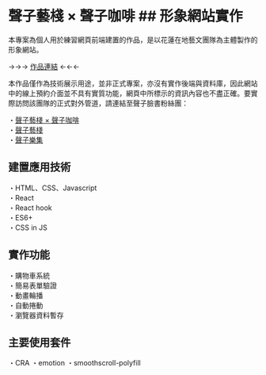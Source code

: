 # 聲子藝棧 × 聲子咖啡 ## 形象網站實作

本專案為個人用於練習網頁前端建置的作品，是以花蓮在地藝文團隊為主體製作的形象網站。

→→→ [作品連結](https://driedfishlin.github.io/Phonon-Web/) ←←←

本作品僅作為技術展示用途，並非正式專案，亦沒有實作後端與資料庫，因此網站中的線上預約介面並不具有實質功能，網頁中所標示的資訊內容也不盡正確。要實際訪問該團隊的正式對外管道，請連結至聲子臉書粉絲團：

・[聲子藝棧 × 聲子咖啡](https://www.facebook.com/phononartsncafe2020)  
・[聲子藝棧](https://www.facebook.com/phononarts)  
・[聲子樂集](https://www.facebook.com/phononmusicart)

## 建置應用技術

・HTML、CSS、Javascript  
・React  
・React hook  
・ES6+  
・CSS in JS

## 實作功能

・購物車系統  
・簡易表單驗證  
・動畫輪播  
・自動捲動  
・瀏覽器資料暫存

## 主要使用套件

・CRA
・emotion
・smoothscroll-polyfill
